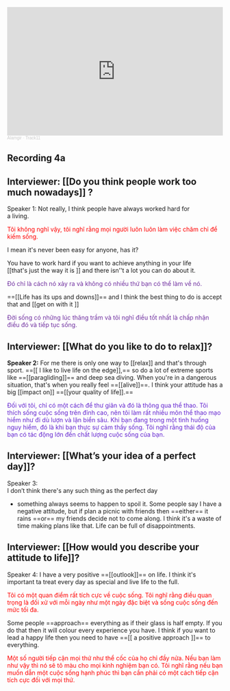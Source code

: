 <iframe width="100%" height="300" scrolling="no" frameborder="no" allow="autoplay" src="https://w.soundcloud.com/player/?url=https%3A//api.soundcloud.com/tracks/198275769&color=%23ff5500&auto_play=false&hide_related=false&show_comments=true&show_user=true&show_reposts=false&show_teaser=true&visual=true"></iframe><div style="font-size: 10px; color: #cccccc;line-break: anywhere;word-break: normal;overflow: hidden;white-space: nowrap;text-overflow: ellipsis; font-family: Interstate,Lucida Grande,Lucida Sans Unicode,Lucida Sans,Garuda,Verdana,Tahoma,sans-serif;font-weight: 100;"><a href="https://soundcloud.com/alamgir-4" title="Alamgir" target="_blank" style="color: #cccccc; text-decoration: none;">Alamgir</a> · <a href="https://soundcloud.com/alamgir-4/track11" title="Track11" target="_blank" style="color: #cccccc; text-decoration: none;">Track11</a></div>

## **Recording  4a** 

## Interviewer:  [[Do  you  think  people  work  too  much  nowadays]] ?

Speaker  1:    Not  really,  I    think  people  have  always  worked  hard  for  
a living. 

<font color="#ff0000">Tôi không nghĩ vậy, tôi nghĩ rằng mọi người luôn luôn làm việc chăm chỉ để kiếm sống.</font>

I mean  it's  never  been  easy  for  anyone,  has  it? 

You  have  to work  hard  if  you  want  to  achieve  anything  in  your  life  
  [[that's  just the  way  it   is ]]  and  there  isn’'t  a   lot  you  can  do  about  it.  
  
<font color="#7030a0">Đó chỉ là cách nó xảy ra và không có nhiều thứ bạn có thể làm về nó.</font>

  
   ==[[Life  has  its ups  and  downs]]==  and  I think  the  best  thing  to  do  is  accept  that  and [[get  on  with  it ]]

<font color="#7030a0">Đời sống có những lúc thăng trầm và tôi nghĩ điều tốt nhất là chấp nhận điều đó và tiếp tục sống.</font>


## Interviewer:  [[What  do  you  like  to  do  to  relax]]? 

**Speaker  2:**    For  me  there  is   only  one  way  to  [[relax]]  and  that's  through 
sport. ==[[ I like  to  live  life  on  the  edge]],==  so  do  a   lot  of  extreme  sports 
like  ==[[paragliding]]==  and  deep  sea  diving.
When  you're  in  a   dangerous 
situation,  that's  when  you  really  feel  ==[[alive]]==.  I   think  your  attitude  has 
a    big  [[impact  on]]  ==[[your  quality  of  life]].== 

<font color="#6425d0">Đối với tôi, chỉ có một cách để thư giãn và đó là thông qua thể thao. Tôi thích sống cuộc sống trên đỉnh cao, nên tôi làm rất nhiều môn thể thao mạo hiểm như đi dù lượn và lặn biển sâu. Khi bạn đang trong một tình huống nguy hiểm, đó là khi bạn thực sự cảm thấy sống. Tôi nghĩ rằng thái độ của bạn có tác động lớn đến chất lượng cuộc sống của bạn.</font>

## **Interviewer:**  [[What’s  your  idea  of  a   perfect  day]]? 
 Speaker  3:   
I don’t  think  there's  any  such  thing  as  the  perfect  day 
-  something  always  seems  to  happen  to  spoil  it.  Some  people 
say I have  a   negative  attitude,  but  if plan  a   picnic  with  friends 
then  ==either==  it   rains  ==or==  my  friends  decide  not  to  come  along. 
I think  it's  a   waste  of  time  making  plans  like  that.  Life  can  be  full  of 
disappointments. 

## Interviewer:  [[How  would  you  describe  your  attitude  to  life]]? 
Speaker  4:  I  have  a   very  positive  ==[[outlook]]==  on  life.  I think  it's 
important  ta  treat  every  day  as  special  and  live  life  to  the  full.  

<font color="#ff0000">Tôi có một quan điểm rất tích cực về cuộc sống. Tôi nghĩ rằng điều quan trọng là đối xử với mỗi ngày như một ngày đặc biệt và sống cuộc sống đến mức tối đa.</font>

Some people  ==approach==  everything  as  if  their  glass  is   half  empty.  If   you 
do  that  then  it   will  colour  every  experience  you  have.  I   think  if  you 
want  to  lead  a  happy  life  then  you  need  to  have  ==[[ a   positive  approach ]]==
to  everything. 

<font color="#ff0000">Một số người tiếp cận mọi thứ như thể cốc của họ chỉ đầy nửa. Nếu bạn làm như vậy thì nó sẽ tô màu cho mọi kinh nghiệm bạn có. Tôi nghĩ rằng nếu bạn muốn dẫn một cuộc sống hạnh phúc thì bạn cần phải có một cách tiếp cận tích cực đối với mọi thứ.</font>